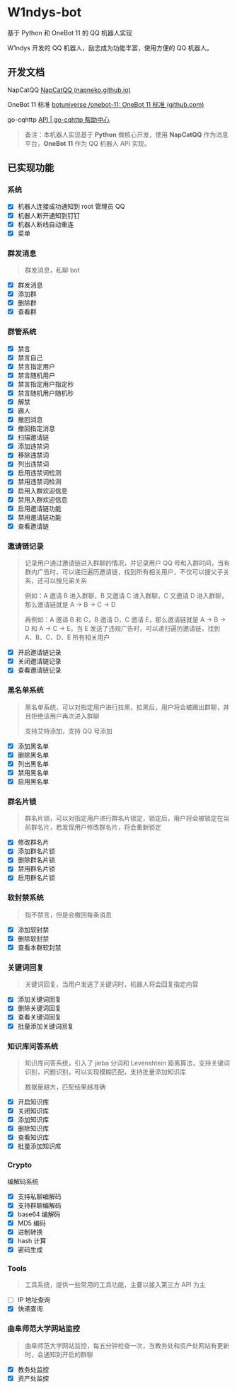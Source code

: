 # W1ndys-bot

基于 Python 和 OneBot 11 的 QQ 机器人实现

W1ndys 开发的 QQ 机器人，励志成为功能丰富，使用方便的 QQ 机器人。

## 开发文档

NapCatQQ [NapCatQQ (napneko.github.io)](https://napneko.github.io/zh-CN/#/)

OneBot 11 标准 [botuniverse /onebot-11: OneBot 11 标准 (github.com)](https://github.com/botuniverse/onebot-11#/)

go-cqhttp [API | go-cqhttp 帮助中心](https://docs.go-cqhttp.org/api/)

> 备注：本机器人实现基于 **Python** 做核心开发，使用 **NapCatQQ** 作为消息平台，**OneBot 11** 作为 QQ 机器人 API 实现。

## 已实现功能

### 系统

- [x] 机器人连接成功通知到 root 管理员 QQ
- [x] 机器人断开通知到钉钉
- [x] 机器人断线自动重连
- [x] 菜单

### 群发消息

> 群发消息，私聊 bot

- [x] 群发消息
- [x] 添加群
- [x] 删除群
- [x] 查看群

### 群管系统

- [x] 禁言
- [x] 禁言自己
- [x] 禁言指定用户
- [x] 禁言随机用户
- [x] 禁言指定用户指定秒
- [x] 禁言随机用户随机秒
- [x] 解禁
- [x] 踢人
- [x] 撤回消息
- [x] 撤回指定消息
- [x] 扫描邀请链
- [x] 添加违禁词
- [x] 移除违禁词
- [x] 列出违禁词
- [x] 启用违禁词检测
- [x] 禁用违禁词检测
- [x] 启用入群欢迎信息
- [x] 禁用入群欢迎信息
- [x] 启用邀请链功能
- [x] 禁用邀请链功能
- [x] 查看邀请链

### 邀请链记录

> 记录用户通过邀请链进入群聊的情况，并记录用户 QQ 号和入群时间，当有群内广告时，可以递归遍历邀请链，找到所有相关用户，不仅可以搜父子关系，还可以搜兄弟关系
>
> 例如：A 邀请 B 进入群聊，B 又邀请 C 进入群聊，C 又邀请 D 进入群聊，那么邀请链就是 A -> B -> C -> D
>
> 再例如：A 邀请 B 和 C，B 邀请 D，C 邀请 E，那么邀请链就是 A -> B -> D 和 A -> C -> E，当 E 发送了违规广告时，可以递归遍历邀请链，找到 A、B、C、D、E 所有相关用户

- [x] 开启邀请链记录
- [x] 关闭邀请链记录
- [x] 查看邀请链记录

### 黑名单系统

> 黑名单系统，可以对指定用户进行拉黑，拉黑后，用户将会被踢出群聊，并且拒绝该用户再次进入群聊
>
> 支持艾特添加，支持 QQ 号添加

- [x] 添加黑名单
- [x] 删除黑名单
- [x] 列出黑名单
- [x] 禁用黑名单
- [x] 启用黑名单

### 群名片锁

> 群名片锁，可以对指定用户进行群名片锁定，锁定后，用户将会被锁定在当前群名片，若发现用户修改群名片，将会重新锁定

- [x] 修改群名片
- [x] 添加群名片锁
- [x] 删除群名片锁
- [x] 禁用群名片锁
- [x] 启用群名片锁

### 软封禁系统

> 指不禁言，但是会撤回每条消息

- [x] 添加软封禁
- [x] 删除软封禁
- [x] 查看本群软封禁

### 关键词回复

> 关键词回复，当用户发送了关键词时，机器人将会回复指定内容

- [x] 添加关键词回复
- [x] 删除关键词回复
- [x] 查看关键词回复
- [x] 批量添加关键词回复

### 知识库问答系统

> 知识库问答系统，引入了 jieba 分词和 Levenshtein 距离算法，支持关键词识别，问题识别，可以实现模糊匹配，支持批量添加知识库
>
> 数据量越大，匹配结果越准确

- [x] 开启知识库
- [x] 关闭知识库
- [x] 添加知识库
- [x] 删除知识库
- [x] 查看知识库
- [x] 批量添加知识库

### Crypto

编解码系统

- [x] 支持私聊编解码
- [x] 支持群聊编解码
- [x] base64 编解码
- [x] MD5 编码
- [x] 进制转换
- [x] hash 计算
- [x] 密码生成

### Tools

> 工具系统，提供一些常用的工具功能，主要以接入第三方 API 为主

- [ ] IP 地址查询
- [x] 快递查询

### 曲阜师范大学网站监控

> 曲阜师范大学网站监控，每五分钟检查一次，当教务处和资产处网站有更新时，会通知到开启的群聊

- [x] 教务处监控
- [x] 资产处监控

